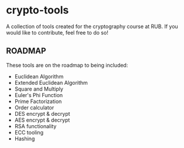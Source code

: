 # crypto-tools
A collection of tools created for the cryptography course at RUB. If you would like to contribute, feel free to do so!

## ROADMAP

These tools are on the roadmap to being included:

- Euclidean Algorithm
- Extended Euclidean Algorithm
- Square and Multiply
- Euler's Phi Function
- Prime Factorization
- Order calculator
- DES encrypt & decrypt
- AES encrypt & decrypt
- RSA functionality
- ECC tooling
- Hashing